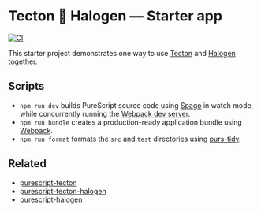 # Tecton 🔗 Halogen — Starter app

[![CI](https://github.com/nsaunders/purescript-tecton-halogen-starter/workflows/CI/badge.svg?branch=master)](https://github.com/nsaunders/purescript-tecton-halogen-starter/actions?query=workflow%3ACI+branch%3Amaster)

This starter project demonstrates one way to use [Tecton](https://github.com/nsaunders/purescript-tecton) and [Halogen](https://github.com/purescript-halogen/purescript-halogen) together.

## Scripts
* `npm run dev` builds PureScript source code using [Spago](https://github.com/purescript/spago) in watch mode, while concurrently running the [Webpack dev server](https://webpack.js.org/configuration/dev-server/).
* `npm run bundle` creates a production-ready application bundle using [Webpack](https://webpack.js.org).
* `npm run format` formats the `src` and `test` directories using [purs-tidy](https://github.com/natefaubion/purs-tidy).

## Related

* [purescript-tecton](https://github.com/nsaunders/purescript-tecton)
* [purescript-tecton-halogen](https://github.com/nsaunders/purescript-tecton-halogen)
* [purescript-halogen](https://github.com/purescript-halogen/purescript-halogen)
